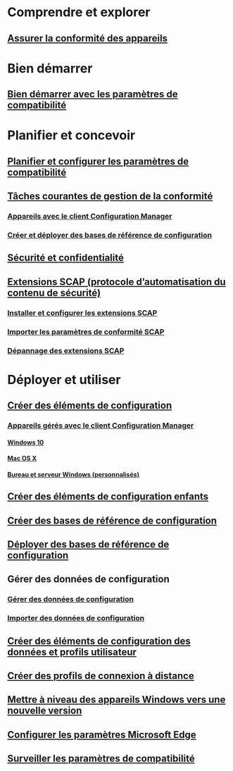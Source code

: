 # Comprendre et explorer
## [Assurer la conformité des appareils](understand/ensure-device-compliance.md)

# Bien démarrer
## [Bien démarrer avec les paramètres de compatibilité](get-started/get-started-with-compliance-settings.md)

# Planifier et concevoir
## [Planifier et configurer les paramètres de compatibilité](plan-design/plan-for-and-configure-compliance-settings.md)
## [Tâches courantes de gestion de la conformité](plan-design/common-tasks-for-managing-compliance.md)
### [Appareils avec le client Configuration Manager](plan-design/common-tasks-for-managing-compliance-on-devices-with-the-client.md)
### [Créer et déployer des bases de référence de configuration](plan-design/common-tasks-for-creating-and-deploying-configuration-baselines.md)
## [Sécurité et confidentialité](plan-design/security-and-privacy-for-compliance-settings.md)

## [Extensions SCAP (protocole d’automatisation du contenu de sécurité)](plan-design/scap/about-scap.md)
### [Installer et configurer les extensions SCAP](plan-design/scap/install-configure-scap.md)
### [Importer les paramètres de conformité SCAP](plan-design/scap/import-scap-compliance-settings.md)
### [Dépannage des extensions SCAP](plan-design/scap/troubleshooting-scap.md)

# Déployer et utiliser

## [Créer des éléments de configuration](deploy-use/create-configuration-items.md)
### [Appareils gérés avec le client Configuration Manager](deploy-use/configuration-items-for-devices-managed-with-the-client.md)
#### [Windows 10](deploy-use/create-configuration-items-for-windows-10-devices-managed-with-the-client.md)
#### [Mac OS X](deploy-use/create-configuration-items-for-mac-os-x-devices-managed-with-the-client.md)
#### [Bureau et serveur Windows (personnalisés)](deploy-use/create-custom-configuration-items-for-windows-desktop-and-server-computers-managed-with-the-client.md)
## [Créer des éléments de configuration enfants](deploy-use/create-child-configuration-items.md)

## [Créer des bases de référence de configuration](deploy-use/create-configuration-baselines.md)
## [Déployer des bases de référence de configuration](deploy-use/deploy-configuration-baselines.md)

## Gérer des données de configuration
### [Gérer des données de configuration](deploy-use/management-tasks-for-configuration-data.md)
### [Importer des données de configuration](deploy-use/import-configuration-data.md)

## [Créer des éléments de configuration des données et profils utilisateur](deploy-use/create-user-data-and-profiles-configuration-items.md)
## [Créer des profils de connexion à distance](deploy-use/create-remote-connection-profiles.md)
## [Mettre à niveau des appareils Windows vers une nouvelle version](deploy-use/upgrade-windows-version.md)
## [Configurer les paramètres Microsoft Edge](deploy-use/browser-profiles.md)
## [Surveiller les paramètres de compatibilité](deploy-use/monitor-compliance-settings.md)
